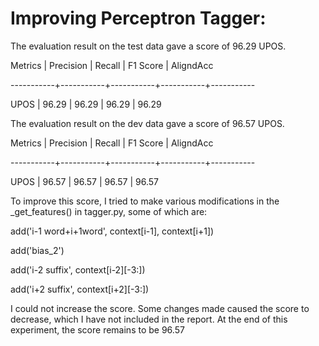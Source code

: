 # Improving Perceptron Tagger:

The evaluation result on the test data gave a score of 96.29 UPOS.

Metrics    | Precision |    Recall |  F1 Score | AligndAcc

-----------+-----------+-----------+-----------+-----------

UPOS       |     96.29 |     96.29 |     96.29 |     96.29


The evaluation result on the dev data gave a score of 96.57 UPOS.

Metrics    | Precision |    Recall |  F1 Score | AligndAcc

-----------+-----------+-----------+-----------+-----------

UPOS       |     96.57 |     96.57 |     96.57 |     96.57

To improve this score, I tried to make various modifications in the _get_features() in tagger.py, some of which are: 

add('i-1 word+i+1word', context[i-1], context[i+1])

add('bias_2')

add('i-2 suffix', context[i-2][-3:])

add('i+2 suffix', context[i+2][-3:])

I could not increase the score. Some changes made caused the score to decrease, which I have not included in the report. At the end of this experiment, the score remains to be 96.57

